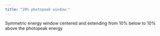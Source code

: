```yaml
---
title: "20% photopeak window:"
---
```

Symmetric energy window centered and extending from 10% below to 10% above the photopeak energy


